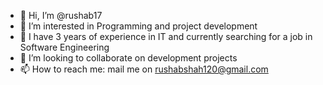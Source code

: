 - 👋 Hi, I’m @rushab17
- 👀 I’m interested in Programming and project development
- 🌱 I have 3 years of experience in IT and currently searching for a job in Software Engineering
- 💞️ I’m looking to collaborate on development projects
- 📫 How to reach me: mail me on rushabshah120@gmail.com

<!---
rushab17/rushab17 is a ✨ special ✨ repository because its `README.md` (this file) appears on your GitHub profile.
You can click the Preview link to take a look at your changes.
--->
